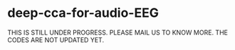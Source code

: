 # deep-cca-for-audio-EEG

THIS IS STILL UNDER PROGRESS. PLEASE MAIL US TO KNOW MORE. THE CODES ARE NOT UPDATED YET.
